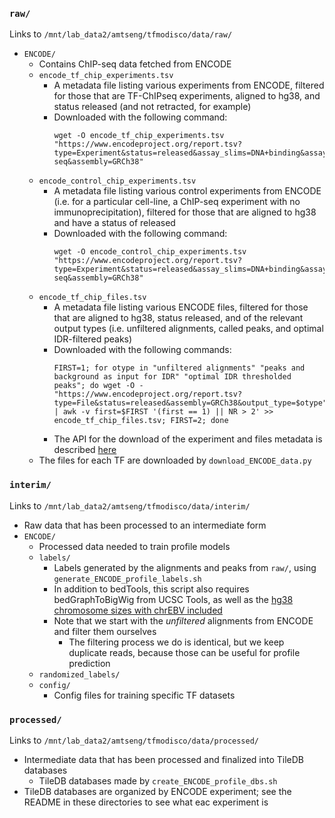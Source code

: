 ### `raw/`
Links to `/mnt/lab_data2/amtseng/tfmodisco/data/raw/`
- `ENCODE/`
	- Contains ChIP-seq data fetched from ENCODE
	- `encode_tf_chip_experiments.tsv`
		- A metadata file listing various experiments from ENCODE, filtered for those that are TF-ChIPseq experiments, aligned to hg38, and status released (and not retracted, for example)
		- Downloaded with the following command:
			```
			wget -O encode_tf_chip_experiments.tsv "https://www.encodeproject.org/report.tsv?type=Experiment&status=released&assay_slims=DNA+binding&assay_title=TF+ChIP-seq&assembly=GRCh38"
			```
	- `encode_control_chip_experiments.tsv`
		- A metadata file listing various control experiments from ENCODE (i.e. for a particular cell-line, a ChIP-seq experiment with no immunoprecipitation), filtered for those that are aligned to hg38 and have a status of released
		- Downloaded with the following command:
			```
			wget -O encode_control_chip_experiments.tsv "https://www.encodeproject.org/report.tsv?type=Experiment&status=released&assay_slims=DNA+binding&assay_title=Control+ChIP-seq&assembly=GRCh38"
			```
	- `encode_tf_chip_files.tsv`
		- A metadata file listing various ENCODE files, filtered for those that are aligned to hg38, status released, and of the relevant output types (i.e. unfiltered alignments, called peaks, and optimal IDR-filtered peaks)
		- Downloaded with the following commands:
			```
			FIRST=1; for otype in "unfiltered alignments" "peaks and background as input for IDR" "optimal IDR thresholded peaks"; do wget -O - "https://www.encodeproject.org/report.tsv?type=File&status=released&assembly=GRCh38&output_type=$otype" | awk -v first=$FIRST '(first == 1) || NR > 2' >> encode_tf_chip_files.tsv; FIRST=2; done
			```
		- The API for the download of the experiment and files metadata is described [here](https://app.swaggerhub.com/apis-docs/encodeproject/api/basic_search/)
	- The files for each TF are downloaded by `download_ENCODE_data.py`

### `interim/`
Links to `/mnt/lab_data2/amtseng/tfmodisco/data/interim/`
- Raw data that has been processed to an intermediate form
- `ENCODE/`
	- Processed data needed to train profile models
	- `labels/`
		- Labels generated by the alignments and peaks from `raw/`, using `generate_ENCODE_profile_labels.sh`
		- In addition to bedTools, this script also requires bedGraphToBigWig from UCSC Tools, as well as the [hg38 chromosome sizes with chrEBV included](https://github.com/ENCODE-DCC/encValData/blob/master/GRCh38/GRCh38_EBV.chrom.sizes)
		- Note that we start with the _unfiltered_ alignments from ENCODE and filter them ourselves
			- The filtering process we do is identical, but we keep duplicate reads, because those can be useful for profile prediction
	- `randomized_labels/`
	- `config/`
		- Config files for training specific TF datasets

### `processed/`
Links to `/mnt/lab_data2/amtseng/tfmodisco/data/processed/`
- Intermediate data that has been processed and finalized into TileDB databases
	- TileDB databases made by `create_ENCODE_profile_dbs.sh`
- TileDB databases are organized by ENCODE experiment; see the README in these directories to see what eac experiment is
